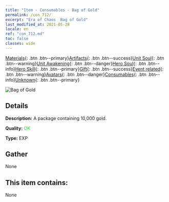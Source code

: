 ```yaml
---
title: "Item - Consumables - Bag of Gold"
permalink: /con_712/
excerpt: "Era of Chaos  Bag of Gold"
last_modified_at: 2021-05-28
locale: en
ref: "con_712.md"
toc: false
classes: wide
---
```

 [Materials](/Items/){: .btn .btn--primary}[Artifacts](/Items/Artifacts/){: .btn .btn--success}[Unit Soul](/Items/UnitSoul/){: .btn .btn--warning}[Unit Awakening](/Items/UnitAwakening/){: .btn .btn--danger}[Hero Soul](/Items/HeroSoul/){: .btn .btn--info}[Hero Skill](/Items/HeroSkill/){: .btn .btn--primary}[Gift](/Items/Gift/){: .btn .btn--success}[Event related](/Items/Events/){: .btn .btn--warning}[Avatars](/Items/Avatars/){: .btn .btn--danger}[Consumables](/Items/Consumables/){: .btn .btn--info}[Unknown](/Items/Unknown/){: .btn .btn--primary}

 ![Bag of Gold](/images/t/i_510.png)

## Details
 **Description:** A package containing 10,000 gold.

 **Quality:** <span style="color: #32CD32">OK</span>

 **Type:** EXP

## Gather

  None

## This item contains:

  None

